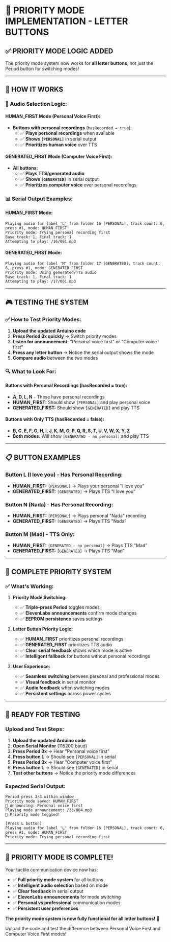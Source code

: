 # 🎯 PRIORITY MODE IMPLEMENTATION - LETTER BUTTONS

## ✅ **PRIORITY MODE LOGIC ADDED**

The priority mode system now works for **all letter buttons**, not just the Period button for switching modes!

---

## 🔧 **HOW IT WORKS**

### **🎵 Audio Selection Logic:**

#### **HUMAN_FIRST Mode (Personal Voice First):**
- **Buttons with personal recordings** (`hasRecorded = true`):
  - ✅ **Plays personal recordings** when available
  - ✅ **Shows `[PERSONAL]`** in serial output
  - ✅ **Prioritizes human voice** over TTS

#### **GENERATED_FIRST Mode (Computer Voice First):**
- **All buttons:**
  - ✅ **Plays TTS/generated audio** 
  - ✅ **Shows `[GENERATED]`** in serial output
  - ✅ **Prioritizes computer voice** over personal recordings

### **📊 Serial Output Examples:**

#### **HUMAN_FIRST Mode:**
```
Playing audio for label 'L' from folder 16 [PERSONAL], track count: 6, press #1, mode: HUMAN_FIRST
Priority mode: Trying personal recording first
Base track: 1, Final track: 1
Attempting to play: /16/001.mp3
```

#### **GENERATED_FIRST Mode:**
```
Playing audio for label 'M' from folder 17 [GENERATED], track count: 6, press #1, mode: GENERATED_FIRST
Priority mode: Using generated/TTS audio
Base track: 1, Final track: 1
Attempting to play: /17/001.mp3
```

---

## 🎮 **TESTING THE SYSTEM**

### **✅ How to Test Priority Modes:**

1. **Upload the updated Arduino code**
2. **Press Period 3x quickly** → Switch priority modes
3. **Listen for announcement:** "Personal voice first" or "Computer voice first"
4. **Press any letter button** → Notice the serial output shows the mode
5. **Compare audio** between the two modes

### **🔍 What to Look For:**

#### **Buttons with Personal Recordings (hasRecorded = true):**
- **A, D, L, N** - These have personal recordings
- **HUMAN_FIRST:** Should show `[PERSONAL]` and play personal voice
- **GENERATED_FIRST:** Should show `[GENERATED]` and play TTS

#### **Buttons with Only TTS (hasRecorded = false):**
- **B, C, E, F, G, H, I, J, K, M, O, P, Q, R, S, T, U, V, W, X, Y, Z**
- **Both modes:** Will show `[GENERATED - no personal]` and play TTS

---

## 📋 **BUTTON EXAMPLES**

### **Button L (I love you) - Has Personal Recording:**
- **HUMAN_FIRST:** `[PERSONAL]` → Plays your personal "I love you"
- **GENERATED_FIRST:** `[GENERATED]` → Plays TTS "I love you"

### **Button N (Nada) - Has Personal Recording:**
- **HUMAN_FIRST:** `[PERSONAL]` → Plays personal "Nada" recording
- **GENERATED_FIRST:** `[GENERATED]` → Plays TTS "Nada"

### **Button M (Mad) - TTS Only:**
- **HUMAN_FIRST:** `[GENERATED - no personal]` → Plays TTS "Mad"
- **GENERATED_FIRST:** `[GENERATED]` → Plays TTS "Mad"

---

## 🎊 **COMPLETE PRIORITY SYSTEM**

### **✅ What's Working:**

1. **Priority Mode Switching:**
   - ✅ **Triple-press Period** toggles modes
   - ✅ **ElevenLabs announcements** confirm mode changes
   - ✅ **EEPROM persistence** saves settings

2. **Letter Button Priority Logic:**
   - ✅ **HUMAN_FIRST** prioritizes personal recordings
   - ✅ **GENERATED_FIRST** prioritizes TTS audio
   - ✅ **Clear serial feedback** shows which mode is active
   - ✅ **Intelligent fallback** for buttons without personal recordings

3. **User Experience:**
   - ✅ **Seamless switching** between personal and professional modes
   - ✅ **Visual feedback** in serial monitor
   - ✅ **Audio feedback** when switching modes
   - ✅ **Persistent settings** across power cycles

---

## 🚀 **READY FOR TESTING**

### **Upload and Test Steps:**

1. **Upload the updated Arduino code**
2. **Open Serial Monitor** (115200 baud)
3. **Press Period 3x** → Hear "Personal voice first"
4. **Press button L** → Should see `[PERSONAL]` in serial
5. **Press Period 3x** → Hear "Computer voice first"  
6. **Press button L** → Should see `[GENERATED]` in serial
7. **Test other buttons** → Notice the priority mode differences

### **Expected Serial Output:**
```
Period press 3/3 within window
Priority mode saved: HUMAN_FIRST
🎵 Announcing: Personal voice first
Playing mode announcement: /33/004.mp3
🔄 Priority mode toggled!

[Press L button]
Playing audio for label 'L' from folder 16 [PERSONAL], track count: 6, press #1, mode: HUMAN_FIRST
Priority mode: Trying personal recording first
```

---

## 🎯 **PRIORITY MODE IS COMPLETE!**

Your tactile communication device now has:

- ✅ **Full priority mode system** for all buttons
- ✅ **Intelligent audio selection** based on mode
- ✅ **Clear feedback** in serial output
- ✅ **ElevenLabs announcements** for mode switching
- ✅ **Personal vs professional** communication modes
- ✅ **Persistent user preferences**

**The priority mode system is now fully functional for all letter buttons!** 🚀

Upload the code and test the difference between Personal Voice First and Computer Voice First modes!
